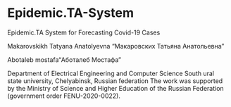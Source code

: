 # Epidemic.TA-System
Epidemic.TA  System for Forecasting Covid-19 Cases

Makarovskikh Tatyana Anatolyevna “Макаровских Татьяна Анатольевна”

Abotaleb mostafa“Аботалеб Мостафа”

Department of Electrical Engineering and Computer Science
South ural state university, Chelyabinsk, Russian federation
The work was supported by the Ministry of Science and Higher Education of the Russian Federation (government order FENU-2020-0022).
